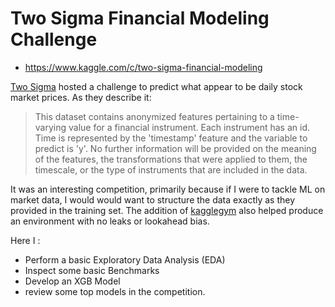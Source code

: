 # Two Sigma Financial Modeling Challenge

- https://www.kaggle.com/c/two-sigma-financial-modeling

<a href='https://www.twosigma.com/'>Two Sigma</a> hosted a challenge to predict what appear to be daily stock market prices. As they describe it:

> This dataset contains anonymized features pertaining to a time-varying
> value for a financial instrument. Each instrument has an id. Time is
> represented by the 'timestamp' feature and the variable to predict is
> 'y'. No further information will be provided on the meaning of the
> features, the transformations that were applied to them, the
> timescale, or the type of instruments that are included in the data.

It was an interesting competition, primarily because if I were to
tackle ML on market data, I would would want to structure the data
exactly as they provided in the training set.  The addition of <a
href='https://github.com/Giqles/kagglegym'>kagglegym</a> also helped
produce an environment with no leaks or lookahead bias.

Here I :
- Perform a basic Exploratory Data Analysis (EDA)
- Inspect some basic Benchmarks
- Develop an XGB Model
- review some top models in the competition.


